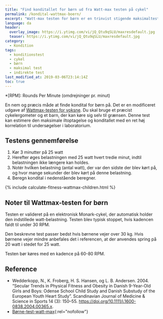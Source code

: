 ```yaml
---
title: "Find konditallet for børn ud fra Watt-max testen på cykel"
permalink: /kondital-wattmax-boern/
excerpt: "Watt-max testen for børn er en trinvist stigende maksimaltest på ergometercykel."
language: da
header:
  overlay_image: https://i.ytimg.com/vi/jQ_Qtu9qSLU/maxresdefault.jpg
  teaser: https://i.ytimg.com/vi/jQ_Qtu9qSLU/maxresdefault.jpg
category:
  - Kondition
tags:
  - konditionstest
  - cykel
  - børn
  - maksimal test
  - indirekte test
last_modified_at: 2019-03-06T23:14:14Z
toc: true
---
```


*[RPM]: Rounds Per Minute (omdrejninger pr. minut)

En nem og præcis måde at finde kondital for børn på. Det er en modificeret udgave af [Wattmax-testen for voksne](/kondital-wattmax/). Du skal bruge et præcist cykelergometer og et barn, der kan køre sig selv til grænsen. Denne test kan estimere den maksimale iltoptagelse og konditallet med en ret høj korrelation til undersøgelser i laboratorium. 

## Testens gennemførelse

1. Kør 3 minutter på 25 watt
2. Herefter øges belastningen med 25 watt hvert tredie minut, indtil belastningen ikke længere kan holdes.
3. Notér hvilken belastning (antal watt), der var den sidste der blev kørt på, og hvor mange sekunder der blev kørt på denne belastning.
4. Beregn kondital i nedenstående beregner.

{% include calculate-fitness-wattmax-children.html %}

## Noter til Wattmax-testen for børn

Testen er valideret på en elektronisk Monark-cykel, der automatisk holder den indstillede watt-belastning. Testen blev typisk stoppet, hvis kadencen faldt til under 30 RPM.

Den beskrevne test passer bedst hvis børnene vejer over 30 kg. Hvis børnene vejer mindre anbefales det i referencen, at der anvendes spring på 20 watt i stedet for 25 watt.

Testen bør køres med en kadence på 60-80 RPM.

## Reference

- Wedderkopp, N., K. Froberg, H. S. Hansen, og L. B. Andersen. 2004. “Secular Trends in Physical Fitness and Obesity in Danish 9-Year-Old Girls and Boys: Odense School Child Study and Danish Substudy of the European Youth Heart Study”. Scandinavian Journal of Medicine & Science in Sports 14 (3): 150–55. <https://doi.org/10.1111/j.1600-0838.2004.00365.x>.
- [Børne-test-watt-max](http://www.motion-online.dk/boern-test-watt-max/){:rel="nofollow"}
